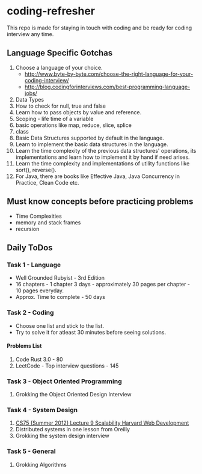 # coding-refresher

This repo is made for staying in touch with coding and be ready for coding interview any time.

## Language Specific Gotchas

1. Choose a language of your choice.
    - http://www.byte-by-byte.com/choose-the-right-language-for-your-coding-interview/
    - http://blog.codingforinterviews.com/best-programming-language-jobs/
1. Data Types
1. How to check for null, true and false
1. Learn how to pass objects by value and reference.
1. Scoping - life time of a variable
1. basic operations like map, reduce, slice, splice
1. class
1. Basic Data Structures supported by default in the language.
1. Learn to implement the basic data structures in the language.
1. Learn the time complexity of the previous data structures' operations, its implementations and learn how to implement it by hand if need arises.
1. Learn the time complexity and implementations of utility functions like sort(), reverse().
1. For Java, there are books like Effective Java, Java Concurrency in Practice, Clean Code etc.

## Must know concepts before practicing problems

- Time Complexities
- memory and stack frames
- recursion

## Daily ToDos

### Task 1 - Language

- Well Grounded Rubyist - 3rd Edition
- 16 chapters - 1 chapter 3 days - approximately 30 pages per chapter - 10 pages everyday.
- Approx. Time to complete - 50 days

### Task 2 - Coding

- Choose one list and stick to the list. 
- Try to solve it for atleast 30 minutes before seeing solutions.

#### Problems List

1. Code Rust 3.0 - 80
1. LeetCode - Top interview questions - 145

### Task 3 - Object Oriented Programming

1. Grokking the Object Oriented Design Interview

### Task 4 - System Design

1. <a href="https://www.youtube.com/watch?v=-W9F__D3oY4">CS75 (Summer 2012) Lecture 9 Scalability Harvard Web Development</a>
1. Distributed systems in one lesson from Oreilly
1. Grokking the system design interview

### Task 5 - General

1. Grokking Algorithms